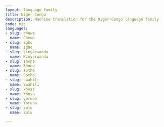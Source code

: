 ```yaml
---
layout: language_family
title: Niger-Congo
description: Machine translation for the Niger-Congo language family
code: nic
languages:
- slug: chewa
  name: Chewa
- slug: igbo
  name: Igbo
- slug: kinyarwanda
  name: Kinyarwanda
- slug: shona
  name: Shona
- slug: sotho
  name: Sotho
- slug: swahili
  name: Swahili
- slug: xhosa
  name: Xhosa
- slug: yoruba
  name: Yoruba
- slug: zulu
  name: Zulu

---
```



